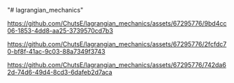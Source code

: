 "# lagrangian_mechanics" 


https://github.com/ChutsE/lagrangian_mechanics/assets/67295776/9bd4cc06-1853-4dd8-aa25-3739570cd7b3



https://github.com/ChutsE/lagrangian_mechanics/assets/67295776/2fcfdc70-bf8f-41ac-9c03-88a7349f3743



https://github.com/ChutsE/lagrangian_mechanics/assets/67295776/742da62d-74d6-49d4-8cd3-6dafeb2d7aca

